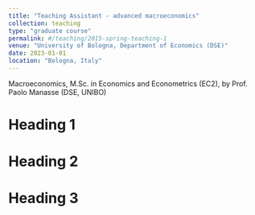 ```yaml
---
title: "Teaching Assistant - advanced macroeconomics"
collection: teaching
type: "graduate course"
permalink: #/teaching/2015-spring-teaching-1
venue: "University of Bologna, Department of Economics (DSE)"
date: 2023-01-01
location: "Bologna, Italy"
---
```


Macroeconomics, M.Sc. in Economics and Econometrics (EC2), by Prof. Paolo Manasse (DSE, UNIBO)

Heading 1
======

Heading 2
======

Heading 3
======
